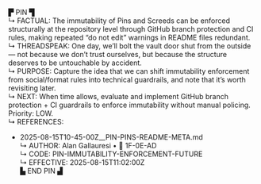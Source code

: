 ▛ PIN ▜  
↳ FACTUAL: The immutability of Pins and Screeds can be enforced structurally at the repository level through GitHub branch protection and CI rules, making repeated “do not edit” warnings in README files redundant.  
↳ THREADSPEAK: One day, we’ll bolt the vault door shut from the outside — not because we don’t trust ourselves, but because the structure deserves to be untouchable by accident.  
↳ PURPOSE: Capture the idea that we can shift immutability enforcement from social/format rules into technical guardrails, and note that it’s worth revisiting later.  
↳ NEXT: When time allows, evaluate and implement GitHub branch protection + CI guardrails to enforce immutability without manual policing. Priority: LOW.  
↳ REFERENCES:  
  - 2025-08-15T10-45-00Z__PIN-PINS-README-META.md  
↳ AUTHOR: Alan Gallauresi • 🧭 1F-0E-AD  
↳ CODE: PIN-IMMUTABILITY-ENFORCEMENT-FUTURE  
↳ EFFECTIVE: 2025-08-15T11:02:00Z  
▙ END PIN ▟  
